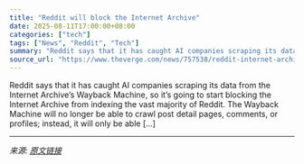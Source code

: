 ```yaml
---
title: "Reddit will block the Internet Archive"
date: 2025-08-11T17:00:00+08:00
categories: ["tech"]
tags: ["News", "Reddit", "Tech"]
summary: "Reddit says that it has caught AI companies scraping its data from the Internet Archive’s Wayback Machine, so it’s going to start blocking the Internet Archive from indexing the vast majority of Reddi"
source_url: "https://www.theverge.com/news/757538/reddit-internet-archive-wayback-machine-block-limit"
---
```


Reddit says that it has caught AI companies scraping its data from the Internet Archive’s Wayback Machine, so it’s going to start blocking the Internet Archive from indexing the vast majority of Reddit. The Wayback Machine will no longer be able to crawl post detail pages, comments, or profiles; instead, it will only be able [&#8230;]

---

*来源: [原文链接](https://www.theverge.com/news/757538/reddit-internet-archive-wayback-machine-block-limit)*
